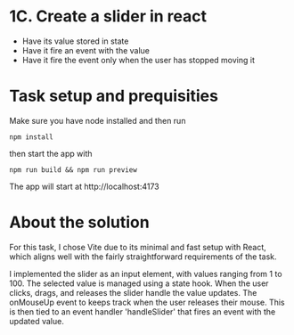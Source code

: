 # 1C. Create a slider in react

-   Have its value stored in state
-   Have it fire an event with the value
-   Have it fire the event only when the user has stopped moving it

# Task setup and prequisities

Make sure you have node installed and then run

```
npm install
```

then start the app with

```
npm run build && npm run preview
```

The app will start at http://localhost:4173

# About the solution

For this task, I chose Vite due to its minimal and fast setup with React, which aligns well with the fairly straightforward requirements of the task.

I implemented the slider as an input element, with values ranging from 1 to 100. The selected value is managed using a state hook. When the user clicks, drags, and releases the slider handle the value updates. The onMouseUp event to keeps track when the user releases their mouse. This is then tied to an event handler 'handleSlider' that fires an event with the updated value.
